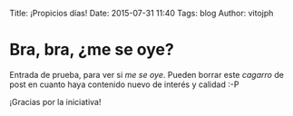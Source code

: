 Title: ¡Propicios días!
Date: 2015-07-31 11:40
Tags: blog
Author: vitojph

# Bra, bra, ¿me se oye?

Entrada de prueba, para ver si *me se oye*. Pueden borrar este *cagarro* de post en cuanto haya contenido nuevo de interés y calidad :-P

¡Gracias por la iniciativa!
